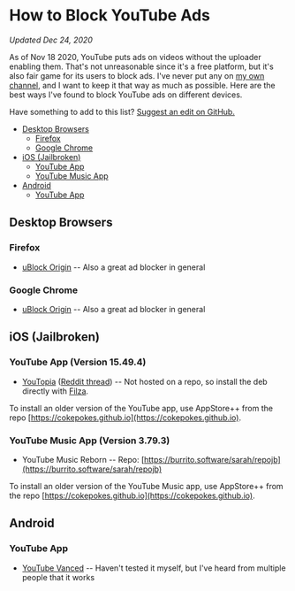 # How to Block YouTube Ads
*Updated Dec 24, 2020*

As of Nov 18 2020, YouTube puts ads on videos without the uploader enabling them. That's not unreasonable since it's a free platform, but it's also fair game for its users to block ads. I've never put any on [my own channel](https://youtube.com/c/emeraldfyr3), and I want to keep it that way as much as possible. Here are the best ways I've found to block YouTube ads on different devices.

Have something to add to this list? [Suggest an edit on GitHub.](https://github.com/emeraldfyr3/block-yt-ads)

- [Desktop Browsers](#desktop-browsers)
  - [Firefox](#firefox)
  - [Google Chrome](#google-chrome)
- [iOS (Jailbroken)](#ios-jailbroken)
  - [YouTube App](#youtube-app-version-15494)
  - [YouTube Music App](#youtube-music-app-version-3793)
- [Android](#android)
  - [YouTube App](#youtube-app)

## Desktop Browsers

### Firefox
- [uBlock Origin](https://addons.mozilla.org/en-US/firefox/addon/ublock-origin/) -- Also a great ad blocker in general

### Google Chrome
- [uBlock Origin](https://chrome.google.com/webstore/detail/ublock-origin/cjpalhdlnbpafiamejdnhcphjbkeiagm) -- Also a great ad blocker in general

## iOS (Jailbroken)

### YouTube App (Version 15.49.4)
- [YouTopia](https://www.dropbox.com/s/suzrnfhilefp8vc/com.sinfool.youtopia_0.0.2_iphoneos-arm.deb?dl=0) ([Reddit thread](https://www.reddit.com/r/jailbreak/comments/jhe0g7)) -- Not hosted on a repo, so install the deb directly with [Filza](https://www.tigisoftware.com/default/?page_id=78).

To install an older version of the YouTube app, use AppStore++ from the repo [https://cokepokes.github.io](https://cokepokes.github.io).

### YouTube Music App (Version 3.79.3)
- YouTube Music Reborn -- Repo: [https://burrito.software/sarah/repojb](https://burrito.software/sarah/repojb)

To install an older version of the YouTube Music app, use AppStore++ from the repo [https://cokepokes.github.io](https://cokepokes.github.io).

## Android

### YouTube App
- [YouTube Vanced](https://vancedapp.com) -- Haven't tested it myself, but I've heard from multiple people that it works
